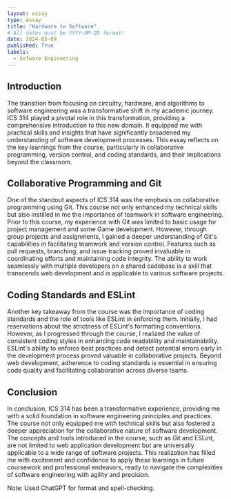 ```yaml
---
layout: essay
type: essay
title: "Hardware to Software"
# All dates must be YYYY-MM-DD format!
date: 2024-05-09
published: True
labels:
  - Sofware Engineering
---
```


## Introduction

The transition from focusing on circuitry, hardware, and algorithms to software engineering was a transformative shift in my academic journey. ICS 314 played a pivotal role in this transformation, providing a comprehensive introduction to this new domain. It equipped me with practical skills and insights that have significantly broadened my understanding of software development processes. This essay reflects on the key learnings from the course, particularly in collaborative programming, version control, and coding standards, and their implications beyond the classroom.

## Collaborative Programming and Git

One of the standout aspects of ICS 314 was the emphasis on collaborative programming using Git. This course not only enhanced my technical skills but also instilled in me the importance of teamwork in software engineering. Prior to this course, my experience with Git was limited to basic usage for project management and some Game development. However, through group projects and assignments, I gained a deeper understanding of Git's capabilities in facilitating teamwork and version control. Features such as pull requests, branching, and issue tracking proved invaluable in coordinating efforts and maintaining code integrity. The ability to work seamlessly with multiple developers on a shared codebase is a skill that transcends web development and is applicable to various software projects.

## Coding Standards and ESLint

Another key takeaway from the course was the importance of coding standards and the role of tools like ESLint in enforcing them. Initially, I had reservations about the strictness of ESLint's formatting conventions. However, as I progressed through the course, I realized the value of consistent coding styles in enhancing code readability and maintainability. ESLint's ability to enforce best practices and detect potential errors early in the development process proved valuable in collaborative projects. Beyond web development, adherence to coding standards is essential in ensuring code quality and facilitating collaboration across diverse teams.

## Conclusion

In conclusion, ICS 314 has been a transformative experience, providing me with a solid foundation in software engineering principles and practices. The course not only equipped me with technical skills but also fostered a deeper appreciation for the collaborative nature of software development. The concepts and tools introduced in the course, such as Git and ESLint, are not limited to web application development but are universally applicable to a wide range of software projects. This realization has filled me with excitement and confidence to apply these learnings in future coursework and professional endeavors, ready to navigate the complexities of software engineering with agility and precision.





Note: Used ChatGPT for format and spell-checking.
